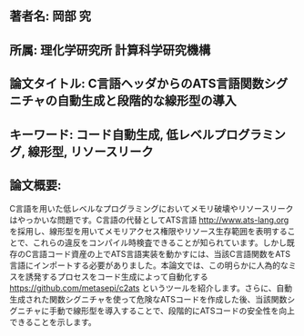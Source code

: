 ## 著者名: 岡部 究
## 所属: 理化学研究所 計算科学研究機構
## 論文タイトル: C言語ヘッダからのATS言語関数シグニチャの自動生成と段階的な線形型の導入
## キーワード: コード自動生成, 低レベルプログラミング, 線形型, リソースリーク
## 論文概要:

C言語を用いた低レベルなプログラミングにおいてメモリ破壊やリソースリークはやっかいな問題です。C言語の代替としてATS言語 http://www.ats-lang.org を採用し、線形型を用いてメモリアクセス権限やリソース生存範囲を表明することで、これらの違反をコンパイル時検査できることが知られています。しかし既存のC言語コード資産の上でATS言語実装を動かすには、当該C言語関数をATS言語にインポートする必要がありました。本論文では、この明らかに人為的なミスを誘発するプロセスをコード生成によって自動化する https://github.com/metasepi/c2ats というツールを紹介します。さらに、自動生成された関数シグニチャを使って危険なATSコードを作成した後、当該関数シグニチャに手動で線形型を導入することで、段階的にATSコードの安全性を向上できることを示します。

